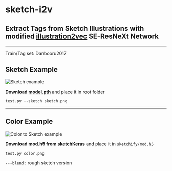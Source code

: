 # sketch-i2v
## Extract Tags from Sketch Illustrations with modified [illustration2vec](https://github.com/rezoo/illustration2vec) SE-ResNeXt Network

----

Train/Tag set: Danbooru2017

## Sketch Example

![Sketch example](test_sketch.png)

**Download [model.pth](https://github.com/MerHS/sketch-i2v/releases)** and place it in root folder

```test.py --sketch sketch.png```

----

## Color Example

![Color to Sketch example](test_color.png)

**Download mod.h5 from [sketchKeras](https://github.com/lllyasviel/sketchKeras)** and place it in ```sketchify/mod.h5```

```test.py color.png```

```---blend``` : rough sketch version
